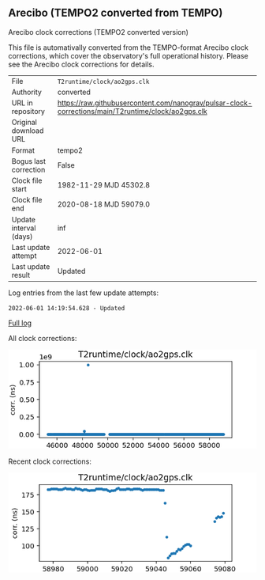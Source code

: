 
## Arecibo (TEMPO2 converted from TEMPO)

Arecibo clock corrections (TEMPO2 converted version)

This file is automativally converted from the TEMPO-format Arecibo
clock corrections, which cover the observatory's full operational
history. Please see the Arecibo clock corrections for details.

|     |     |
|:--- |:--- |
| File | `T2runtime/clock/ao2gps.clk` |
| Authority | converted |
| URL in repository | <https://raw.githubusercontent.com/nanograv/pulsar-clock-corrections/main/T2runtime/clock/ao2gps.clk> |
| Original download URL | <None> |
| Format | tempo2 |
| Bogus last correction | False |
| Clock file start | 1982-11-29 MJD 45302.8 |
| Clock file end | 2020-08-18 MJD 59079.0 |
| Update interval (days) | inf |
| Last update attempt | 2022-06-01 |
| Last update result | Updated |

Log entries from the last few update attempts:
```
2022-06-01 14:19:54.628 - Updated
```
[Full log](https://raw.githubusercontent.com/nanograv/pulsar-clock-corrections/main/log/T2runtime/clock/ao2gps.clk.log)


All clock corrections:

![plot of all clock corrections](ao2gps.clk.png "All corrections")

Recent clock corrections:

![plot of recent clock corrections](ao2gps.clk.short.png "Recent corrections")


